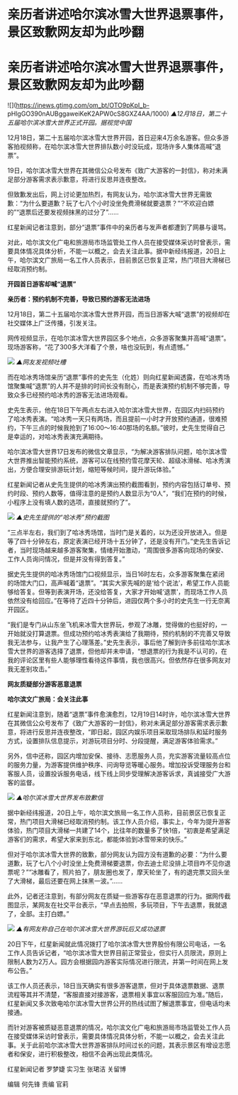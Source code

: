# 亲历者讲述哈尔滨冰雪大世界退票事件，景区致歉网友却为此吵翻

# 亲历者讲述哈尔滨冰雪大世界退票事件，景区致歉网友却为此吵翻

![](https://inews.gtimg.com/om_bt/OTO9pKpI_b-
pHlgGO390nAUBggaweiKeK2APW0cS8GXZ4AA/1000) _▲12月18日，第二十五届哈尔滨冰雪大世界正式开园。据视觉中国_

12月18日，第二十五届哈尔滨冰雪大世界开园，首日迎来4万余名游客。但众多游客拍视频称，在哈尔滨冰雪大世界排队数小时没玩成，现场许多人集体高喊“退票”。

19日，哈尔滨冰雪大世界在其微信公众号发布《致广大游客的一封信》，称对未满足部分游客需求表示歉意，将进行反思并连夜整改。

但致歉发出后，网上讨论更加热烈，有网友认为，哈尔滨冰雪大世界无需致歉：“为什么要道歉？玩了七八个小时没坐免费滑梯就要退票？”“不欢迎白嫖的”“退票后还要发视频抹黑的过分了”……

红星新闻记者注意到，部分“退票”事件中的亲历者与发声者都遭到了网暴与谩骂。

对此，哈尔滨文化广电和旅游局市场监管处工作人员在接受媒体采访时曾表示，需要具体情况具体分析，不能一以概之，会去关注此事。据中新经纬报道，20日上午，哈尔滨文广旅局一名工作人员表示，目前景区已恢复正常，热门项目大滑梯已经取消预约制。

**开园首日游客却喊“退票”**

**亲历者：预约机制不完善，导致已预约游客无法进场**

12月18日，第二十五届哈尔滨冰雪大世界开园，而当日游客大喊“退票”的视频却在社交媒体上广泛传播，引发关注。

网传视频显示，在哈尔滨冰雪大世界园区多个地点，众多游客聚集并高喊“退票”。现场游客称，“花了300多大洋看了个景，啥也没玩到，有点遗憾。”

![](https://inews.gtimg.com/om_bt/OLkrQJJ5Y1KnooUGnlLbJWYDOOk69135ySOb_8hrfe6NQAA/1000)
_▲网友发视频吐槽_

而在哈冰秀场馆亲历“退票”事件的史先生（化姓）则向红星新闻透露，在哈冰秀场馆聚集喊“退票”的人并不是排的时间长没有耐心，而是表演预约机制不够完善，导致众多已经预约哈冰秀的游客无法进场观看。

史先生表示，他在18日下午两点左右进入哈尔滨冰雪大世界，在园区内扫码预约了哈冰秀表演。“哈冰秀一天只有两场，而且提前一小时才开放预约通道，很难预约，下午三点的时候我抢到了16:00～16:40那场的名额。”彼时，史先生觉得自己是幸运的，对哈冰秀表演充满期待。

哈尔滨冰雪大世界17日发布的微信文章显示，“为解决游客排队问题，哈尔滨冰雪大世界推出智能预约系统，游客可以在线预约雪花摩天轮、超级冰滑梯、哈冰秀演出，方便合理安排游玩计划，缩短等候时间，提升游玩体验。”

红星新闻记者从史先生提供的哈冰秀演出预约截图看到，预约内容包括订单号、预约时段、预约人数等，值得注意的是预约人数显示为“0人”，“我们在预约的时候，小程序上没有填人数的选项，直接就预约了”。

![](https://inews.gtimg.com/om_bt/ORdMSuiM7sJNHZLAGPsYDlb-6fkxJTeLabifVgznKMZEMAA/1000)
_▲史先生提供的“哈冰秀”预约截图_

“三点半左右，我们到了哈冰秀场馆，当时门是关着的，以为还没开放进入。但是等了四十分钟左右，原定表演已经开场十五分钟了，还是没有开门。”史先生告诉记者，当时现场越来越多游客聚集，情绪开始激动，“周围很多游客向现场的保安、工作人员询问情况，但是并没有得到答复。”

据史先生提供的哈冰秀场馆门口视频显示，当日16时左右，众多游客聚集在紧闭的场馆大门口，高声喊着“退票”。“其实大家先喊的是‘给个说法’，希望工作人员能够给答复。但等到表演开场，还没给答复，大家才开始喊‘退票’，而现场工作人员依然没有给回应。”在等待了近四十分钟后，进园仅两个多小时的史先生一行无奈离开园区。

“我们是专门从山东坐飞机来冰雪大世界玩，参观了冰雕，觉得做的也挺好的，一开始就没打算退票。但成功预约哈冰秀表演给了我期待，预约机制的不完善又导致我无法参与，让我产生了心理落差。”史先生表示，事后他了解到许多前往哈尔滨冰雪大世界的游客选择了退票，但他却并未申请，“想退票的行为我是不认可的，在我的评论区里有些人能够理性看待这件事情，我也很高兴。但依然存在很多网友对我无差别攻击。”

**网友质疑部分游客恶意退票**

**哈尔滨文广旅局：会关注此事**

红星新闻注意到，随着“退票”事件愈演愈烈，12月19日14时许，哈尔滨冰雪大世界在其微信公众号发布了《致广大游客的一封信》，称对未满足部分游客需求表示歉意，将进行反思并连夜整改，“即日起，园区内娱乐项目采取现场排队和延时服务方式，设置排队信息提示，对游玩项目分时、分段提醒，满足游客体验需求。”

另外，信中还称，园区内增加安保、接待、志愿服务人员，充实游客流量较高点位的服务力量，为游客提供维护秩序、问询导览等暖心服务。增加投诉受理服务台和客服人员，设置投诉服务电话，线下线上同步受理解决游客诉求，真诚接受广大游客的监督。

![](https://inews.gtimg.com/om_bt/ONBxeFtw5m8crclem3K17PzpEwHBBKZ4Ci3xOQtMykiiQAA/1000)
_▲哈尔滨冰雪大世界发布致歉信_

据中新经纬报道，20日上午，哈尔滨文旅局一名工作人员称，目前景区已恢复正常，热门项目大滑梯已经取消预约制。该工作人员介绍，事实上，今年为提升游客体验，热门项目大滑梯一共建了14个，比往年的数量多了快1倍，“初衷是希望满足游客们的需求，希望大家来到东北，都能体验到冰雪带来的快乐。”

但对于哈尔滨冰雪大世界的致歉，部分网友认为园方没有道歉的必要：“为什么要道歉，玩了七八个小时没坐上免费滑梯要退票，你去迪士尼没排上项目咋不见你退票呢？”“冰雕看了，照片拍了，朋友圈也发了，摩天轮坐了，有的退完票又回头坐了大滑梯，最后还要在网上抹黑一波。”……

此外，记者还注意到，有部分网友在质疑一些游客存在恶意退票的行为。据网传截图显示，某网友在社交平台表示，“早点去拍照，多玩项目，下午去退票，我就退了，全部。主打白嫖。”

![](https://inews.gtimg.com/om_bt/O1A0H6sDMLW8u0YDS5TtOyN1kbiupo0W1P7TmIiqel0KcAA/1000)
_▲有网友称自己在哈尔滨冰雪大世界游玩后又成功退票_

20日下午，红星新闻就此情况拨打了哈尔滨冰雪大世界股份有限公司电话，一名工作人员告诉记者，“哈尔滨冰雪大世界目前正常营业，但实行人员限流，原则上限制人数为2万人。园方会根据园内游客实际情况进行限流，并第一时间在网上发布公告。”

该工作人员还表示，18日当天确实有很多游客退票，但对于具体退票数据、退票流程等其并不清楚，“客服直接对接游客，退票相关事宜以客服回应为准。”随后，红星新闻又多次致电哈尔滨冰雪大世界公开的热线试图了解退票事宜，但电话均未接通。

而针对游客被质疑恶意退票的情况，哈尔滨文化广电和旅游局市场监管处工作人员在接受媒体采访时曾表示，需要具体情况具体分析，不能一以概之，会去关注此事。关于此前哈尔滨冰雪大世界游客排队时间过长的问题，其表示景区有增设志愿者和保安，进行积极整改，相信不会再出现此类情况。

红星新闻记者 罗梦婕 实习生 张珺洁 关留博

编辑 何先锋 责编 官莉

